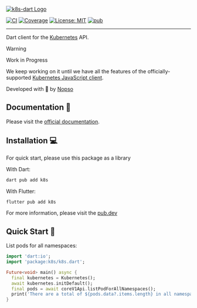 [![k8s-dart Logo][k8s_dart_logo]][k8s_dart_link]

[![CI][ci_badge]][ci_link]
[![Coverage][coverage_badge]][coverage_link]
[![License: MIT][license_badge]][license_link]
[![pub][pub_badge]][pub_link]

---
Dart client for the [Kubernetes](https://kubernetes.io/) API.

> [!WARNING]
> Work in Progress
>
> We keep working on it until we have all the features of the officially-supported [Kubernetes JavaScript client][kubernetes_javascript_client_link].

Developed with 💙 by [Nopso][nopso_link]

## Documentation 📝
Please visit the [official documentation][docs_link].

## Installation 💻
For quick start, please use this package as a library

With Dart:
```sh
dart pub add k8s
```
With Flutter:
```sh
flutter pub add k8s
```
For more information, please visit the [pub.dev](https://pub.dev/packages/k8s/install)

## Quick Start 🚀
List pods for all namespaces:
```dart
import 'dart:io';
import 'package:k8s/k8s.dart';

Future<void> main() async {
  final kubernetes = Kubernetes();
  await kubernetes.initDefault();
  final pods = await coreV1Api.listPodForAllNamespaces();
  print('There are a total of ${pods.data?.items.length} in all namespaces.');
}
```

[k8s_dart_logo]: https://raw.githubusercontent.com/nopso/k8s-dart/main/assets/logo.svg
[k8s_dart_link]: https://k8s-dart.nopso.io/
[ci_badge]: https://github.com/nopso/k8s-dart/actions/workflows/ci.yml/badge.svg?branch=main
[ci_link]: https://github.com/nopso/k8s-dart/actions/workflows/ci.yml
[coverage_badge]: https://codecov.io/github/nopso/k8s-dart/graph/badge.svg?token=HJNIIKONS2
[coverage_link]: https://codecov.io/github/nopso/k8s-dart
[license_badge]: https://img.shields.io/badge/license-MIT-blue.svg
[license_link]: https://opensource.org/licenses/MIT
[pub_badge]: https://img.shields.io/pub/v/k8s
[pub_link]: https://pub.dev/packages/k8s
[nopso_link]: https://nopso.io/
[docs_link]: https://k8s-dart.nopso.io/
[kubernetes_javascript_client_link]: https://github.com/kubernetes-client/javascript
